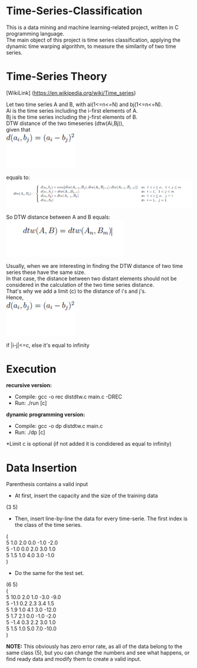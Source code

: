 # Time-Series-Classification

This is a data mining and machine learning-related project, written in C programming language.\
The main object of this project is time series classification, applying the dynamic time warping algorithm, to measure the similarity of two time series.

# Time-Series Theory

[WikiLink] (https://en.wikipedia.org/wiki/Time_series)

Let two time series A and B, with ai(1<=n<=N) and bj(1<=n<=N).\
Ai is the time series including the i-first elements of A.\
Bj is the time series including the j-first elements of B.\
DTW distance of the two timeseries (dtw(Ai,Bj)), \
given that \
![alt text](https://github.com/KGArgyropoulos/Time-Series-Classification/blob/master/images/img3.png)

equals to: \
![alt text](https://github.com/KGArgyropoulos/Time-Series-Classification/blob/master/images/img1.png)

So DTW distance between A and B equals: \
![alt text](https://github.com/KGArgyropoulos/Time-Series-Classification/blob/master/images/img2.png)

Usually, when we are interesting in finding the DTW distance of two time series these have the same size.\
In that case, the distance between two distant elements should not be considered in the calculation of the two time series distance.\
That's why we add a limit (c) to the distance of i's and j's.\
Hence, \
![alt text](https://github.com/KGArgyropoulos/Time-Series-Classification/blob/master/images/img3.png)

if |i-j|<=c, else it's equal to infinity

# Execution

**recursive version:**
 - Compile: gcc -o rec distdtw.c main.c -DREC
 - Run: ./run [c]

**dynamic programming version:**
 - Compile: gcc -o dp distdtw.c main.c
 - Run: ./dp [c]

*Limit c is optional (if not added it is condidered as equal to infinity)

# Data Insertion

Parenthesis contains a valid input
- At first, insert the capacity and the size of the training data

(3 5)

- Then, insert line-by-line the data for every time-serie. The first index is the class of the time series.

( \
    5 1.0 2.0 0.0 -1.0 -2.0 \
    5 -1.0 0.0 2.0 3.0 1.0 \
    5 1.5 1.0 4.0 3.0 -1.0 \
)

- Do the same for the test set.

(6 5) \
( \
    5 10.0 2.0 1.0 -3.0 -9.0 \
    5 -1.1 0.2 2.3 3.4 1.5 \
    5 1.9 1.0 4.1 3.0 -12.0 \
    5 1.7 2.1 0.0 -1.0 -2.0 \
    5 -1.4 0.3 2.2 3.0 1.0 \
    5 1.5 1.0 5.0 7.0 -10.0 \
)

**NOTE:** This obviously has zero error rate, as all of the data belong to the same class (5), but you can change the numbers and see what happens, or find ready data and modify them to create a valid input.
